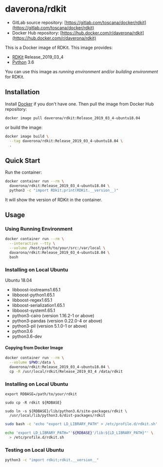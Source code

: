 # daverona/rdkit

* GitLab source repository: [https://gitlab.com/toscana/docker/rdkit](https://gitlab.com/toscana/docker/rdkit)
* Docker Hub repository: [https://hub.docker.com/r/daverona/rdkit](https://hub.docker.com/r/daverona/rdkit)

This is a Docker image of RDKit. This image provides:

* [RDKit](https://github.com/rdkit/rdkit) Release_2019_03_4
* [Python](https://www.python.org/) 3.6

You can use this image as *running environment* and/or *building environment* for RDKit.

## Installation

Install [Docker](https://hub.docker.com/search/?type=edition&offering=community)
if you don't have one. Then pull the image from Docker Hub repository:

```bash
docker image pull daverona/rdkit:Release_2019_03_4-ubuntu18.04
```

or build the image:

```bash
docker image build \
  --tag daverona/rdkit:Release_2019_03_4-ubuntu18.04 \
  .
```

## Quick Start

Run the container:

```bash
docker container run --rm \
  daverona/rdkit:Release_2019_03_4-ubuntu18.04 \
  python3 -c "import RDkit;print(RDKit.__version__)"
```

It will show the version of RDKit in the container.

## Usage

### Using Running Environment

```bash
docker container run --rm \
  --interactive --tty \
  --volume /host/path/to/your/src:/var/local \
  davarona/rdkit:Release_2019_03_4-ubuntu18.04 \
  bash
```




### Installing on Local Ubuntu

Ubuntu 18.04

* libboost-iostreams1.65.1
* libboost-python1.65.1
* libboost-regex1.65.1
* libboost-serialization1.65.1
* libboost-system1.65.1
* python3-cairo (version 1.16.2-1 or above)
* python3-pandas (version 0.22.0-4 or above)
* python3-pil (version 5.1.0-1 or above)
* python3.6
* python3.6-dev

#### Copying from Docker Image

```bash
docker container run --rm \
  --volume $PWD:/data \
  daverona/rdkit:Release_2019_03_4-ubuntu18.04 \
  cp -R /usr/local/rdkit/Release_2019_03_4 /data/rdkit
```

### Installing on Local Ubuntu

```
export RDBASE=/path/to/your/rdkit

sudo cp -R rdkit ${RDBASE}
```

```
sudo ln -s ${RDBASE}/lib/python3.6/site-packages/rdkit \
  /usr/local/lib/python3.6/dist-packages/rdkit
```

```sh
sudo bash -c 'echo "export LD_LIBRARY_PATH" > /etc/profile.d/rdkit.sh'
```

```sh
echo 'export LD_LIBRARY_PATH="'${RDBASE}'/lib:${LD_LIBRARY_PATH}"' \
  > /etc/profile.d/rdkit.sh
```

### Testing on Local Ubuntu

```sh
python3 -c "import rdkit;rdkit.__version__"
```
